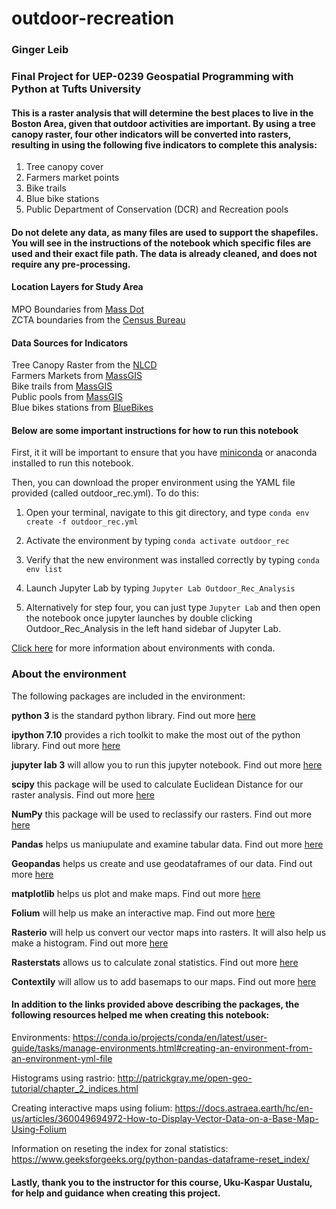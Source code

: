# outdoor-recreation  
### Ginger Leib
### Final Project for UEP-0239 Geospatial Programming with Python at Tufts University  

#### This is a raster analysis that will determine the best places to live in the Boston Area, given that outdoor activities are important. By using a tree canopy raster, four other indicators will be converted into rasters, resulting in using the following five indicators to complete this analysis:  

1. Tree canopy cover   
2. Farmers market points  
3. Bike trails  
4. Blue bike stations  
5. Public Department of Conservation (DCR) and Recreation pools  

#### Do not delete any data, as many files are used to support the shapefiles. You will see in the instructions of the notebook which specific files are used and their exact file path. The data is already cleaned, and does not require any pre-processing. 

#### Location Layers for Study Area  
MPO Boundaries from [Mass Dot](https://geo-massdot.opendata.arcgis.com/datasets/mpo-boundaries?geometry=-75.888%2C41.541%2C-67.544%2C42.964)  
ZCTA boundaries from the [Census Bureau](https://www.census.gov/cgi-bin/geo/shapefiles/)  

#### Data Sources for Indicators  
Tree Canopy Raster from the [NLCD](https://www.mrlc.gov/data/nlcd-2016-usfs-tree-canopy-cover-conus)    
Farmers Markets from [MassGIS](https://www.mass.gov/orgs/massgis-bureau-of-geographic-information)  
Bike trails from [MassGIS](https://www.mass.gov/orgs/massgis-bureau-of-geographic-information)  
Public pools from [MassGIS](https://www.mass.gov/orgs/massgis-bureau-of-geographic-information)  
Blue bikes stations from [BlueBikes](https://www.bluebikes.com/system-data)  

#### Below are some important instructions for how to run this notebook  

First, it it will be important to ensure that you have [miniconda](https://docs.conda.io/en/latest/miniconda.html) or anaconda installed to run this notebook.     

Then, you can download the proper environment using the YAML file provided (called outdoor_rec.yml). To do this:  

1. Open your terminal, navigate to this git directory, and type ```conda env create -f outdoor_rec.yml```  

2. Activate the environment by typing ```conda activate outdoor_rec```  

3. Verify that the new environment was installed correctly by typing ```conda env list```  

4. Launch Jupyter Lab by typing ```Jupyter Lab Outdoor_Rec_Analysis```  

5. Alternatively for step four, you can just type ```Jupyter Lab``` and then open the notebook once jupyter launches by double clicking Outdoor_Rec_Analysis in the left hand sidebar of Jupyter Lab. 

[Click here](https://conda.io/projects/conda/en/latest/user-guide/tasks/manage-environments.html#creating-an-environment-from-an-environment-yml-file) for more information about environments with conda.   

### About the environment  

The following packages are included in the environment:

**python 3** is the standard python library. Find out more [here](https://www.python.org/)  

**ipython 7.10** provides a rich toolkit to make the most out of the python library. Find out more [here](https://ipython.org/)  

**jupyter lab 3** will allow you to run this jupyter notebook. Find out more [here](https://jupyter.org/)  

**scipy** this package will be used to calculate Euclidean Distance for our raster analysis. Find out more [here](https://www.scipy.org/)  

**NumPy** this package will be used to reclassify our rasters. Find out more [here](https://numpy.org/)  

**Pandas** helps us maniupulate and examine tabular data. Find out more [here](https://pandas.pydata.org/)  

**Geopandas** helps us create and use geodataframes of our data. Find out more [here](https://geopandas.org/)  

**matplotlib** helps us plot and make maps. Find out more [here](https://matplotlib.org/)  

**Folium** will help us make an interactive map. Find out more [here](https://python-visualization.github.io/folium/)  

**Rasterio** will help us convert our vector maps into rasters. It will also help us make a histogram. Find out more [here](https://rasterio.readthedocs.io/en/latest/)  

**Rasterstats** allows us to calculate zonal statistics. Find out more [here](https://pythonhosted.org/rasterstats/)  

**Contextily** will allow us to add basemaps to our maps. Find out more [here](https://contextily.readthedocs.io/en/latest/)  



#### In addition to the links provided above describing the packages, the following resources helped me when creating this notebook:  

Environments: https://conda.io/projects/conda/en/latest/user-guide/tasks/manage-environments.html#creating-an-environment-from-an-environment-yml-file  

Histograms using rastrio: http://patrickgray.me/open-geo-tutorial/chapter_2_indices.html  

Creating interactive maps using folium: https://docs.astraea.earth/hc/en-us/articles/360049694972-How-to-Display-Vector-Data-on-a-Base-Map-Using-Folium  

Information on reseting the index for zonal statistics: https://www.geeksforgeeks.org/python-pandas-dataframe-reset_index/  

#### Lastly, thank you to the instructor for this course, Uku-Kaspar Uustalu, for help and guidance when creating this project. 